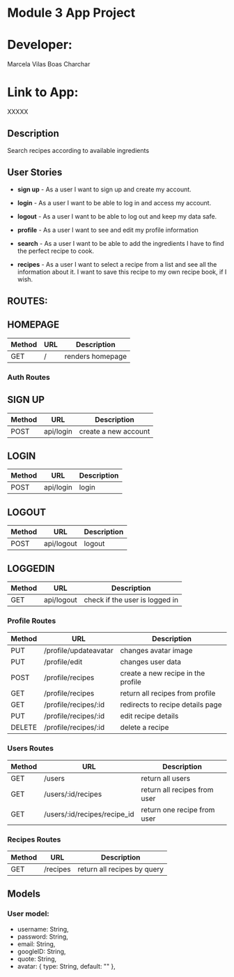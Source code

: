 # Module 3 App Project

# Developer: 
Marcela Vilas Boas Charchar

# Link to App: 
XXXXX

## Description

Search recipes according to available ingredients
 
## User Stories

- **sign up** - As a user I want to sign up and create my account.

- **login** - As a user I want to be able to log in and access my account. 

- **logout** - As a user I want to be able to log out and keep my data safe.

- **profile** - As a user I want to see and edit my profile information

- **search** - As a user I want to be able to add the ingredients I have to find the perfect recipe to cook. 

- **recipes** - As a user I want to select a recipe from a list and see all the information about it. I want to save this recipe to my own recipe book, if I wish. 

## ROUTES:

## HOMEPAGE
| Method | URL | Description      |
| ------ | ----| ---------------- |
| GET    | /   | renders homepage |

### Auth Routes
## SIGN UP
| Method | URL       | Description              |
| ------ | ----------| ------------------------ |
| POST   | api/login | create a new account     |

## LOGIN
| Method | URL       | Description             |
| ------ | ----------| ----------------------- |
| POST   | api/login | login                   |

## LOGOUT
| Method | URL        | Description             |
| ------ | ---------- | ------------------------|
| POST   | api/logout | logout                  |

## LOGGEDIN
| Method | URL         | Description                    |
| -----  | ----------- | -------------------------------|
| GET    | api/logout  | check if the user is logged in |

### Profile Routes
| Method | URL                  |          Description                           |
| ------ | -------------------- | -----------------------------------------------|
| PUT    | /profile/updateavatar| changes avatar image                           |
| PUT    | /profile/edit        | changes user data                              |
| POST   | /profile/recipes     | create a new recipe in the profile             |
| GET    | /profile/recipes     | return all recipes from profile                |
| GET    | /profile/recipes/:id | redirects to recipe details page               |
| PUT    | /profile/recipes/:id | edit recipe details                            |
| DELETE | /profile/recipes/:id | delete a recipe                                |

### Users Routes
| Method | URL                          |          Description                           |
| ------ | ---------------------------- | -----------------------------------------------|
| GET    | /users                       | return all users                               |
| GET    | /users/:id/recipes           | return all recipes from user                   |
| GET    | /users/:id/recipes/recipe_id | return one recipe from user                    |

### Recipes Routes
| Method | URL        |          Description                           |
| ------ | ---------- | -----------------------------------------------|
| GET    | /recipes   | return all recipes by query                    |


## Models
### User model: 
  - username: String,
  - password: String,
  - email: String,
  - googleID: String,
  - quote: String,
  - avatar: {
    type: String,
    default: ""
  },